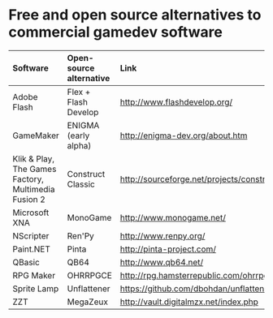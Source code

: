Free and open source alternatives to commercial gamedev software
================================================================

| Software | Open-source alternative | Link |
|:---------|:------------------------|:-----|
| Adobe Flash | Flex + Flash Develop | http://www.flashdevelop.org/ |
| GameMaker | ENIGMA (early alpha) | http://enigma-dev.org/about.htm |
| Klik & Play, The Games Factory, Multimedia Fusion 2 | Construct Classic | http://sourceforge.net/projects/construct/ |
| Microsoft XNA | MonoGame | http://www.monogame.net/ |
| NScripter | Ren'Py | http://www.renpy.org/ |
| Paint.NET | Pinta | http://pinta-project.com/
| QBasic | QB64 | http://www.qb64.net/ |
| RPG Maker | OHRRPGCE | http://rpg.hamsterrepublic.com/ohrrpgce/Main_Page |
| Sprite Lamp | Unflattener | https://github.com/dbohdan/unflattener |
| ZZT | MegaZeux | http://vault.digitalmzx.net/index.php |
